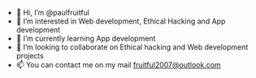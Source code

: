 - 👋 Hi, I’m @paulfruitful
- 👀 I’m interested in Web development, Ethical Hacking and App development
- 🌱 I’m currently learning App development
- 💞️ I’m looking to collaborate on Ethical hacking and Web development projects 
- 📫  You can contact me on my mail fruitful2007@outlook.com


